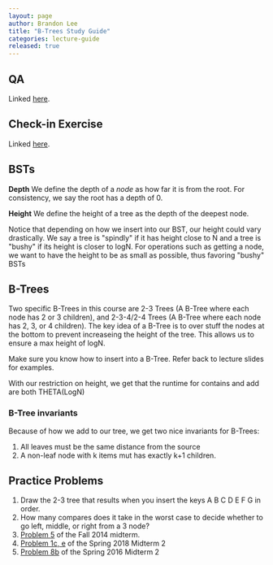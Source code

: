 ```yaml
---
layout: page
author: Brandon Lee
title: "B-Trees Study Guide"
categories: lecture-guide
released: true
---
```



## QA
Linked [here](https://youtu.be/KH49oWy-WjI).

## Check-in Exercise
Linked [here](https://forms.gle/W2TXgv2RDrF72Tf68).

## BSTs

**Depth** We define the depth of a *node* as how far it is from the root. For consistency, we say the root has a depth of 0.

**Height** We define the height of a tree as the depth of the deepest node. 

Notice that depending on how we insert into our BST, our height could vary drastically. We say a tree is "spindly"
if it has height close to N and a tree is "bushy" if its height is closer to logN. For operations such as getting a node,
we want to have the height to be as small as possible, thus favoring "bushy" BSTs

## B-Trees

Two specific B-Trees in this course are 2-3 Trees (A B-Tree where each node has 2 or 3 children),
and 2-3-4/2-4 Trees (A B-Tree where each node has 2, 3, or 4 children). The key idea of a B-Tree
is to over stuff the nodes at the bottom to prevent increaseing the height of the tree. This allows
us to ensure a max height of logN. 

Make sure you know how to insert into a B-Tree. Refer back to lecture slides for examples.

With our restriction on height, we get that the runtime for contains and add are both THETA(LogN)

### B-Tree invariants
Because of how we add to our tree, we get two nice invariants for B-Trees:

1. All leaves must be the same distance from the source
2. A non-leaf node with k items mut has exactly k+1 children. 

## Practice Problems

1. Draw the 2-3 tree that results when you insert the keys A B C D E F G in
   order.
2. How many compares does it take in the worst case to decide whether to go
   left, middle, or right from a 3 node?
3. [Problem
   5](https://d1b10bmlvqabco.cloudfront.net/attach/hx9h4t96ea8qv/h32s1vxe6mb5o0/i7vkubmrxjn0/fa14_mt2.pdf)
   of the Fall 2014 midterm.
4. [Problem 1c, e](https://tbp.berkeley.edu/exams/6137/download/) of the Spring 2018 Midterm 2 
5. [Problem 8b](https://tbp.berkeley.edu/exams/5286/download/) of the Spring 2016 Midterm 2

